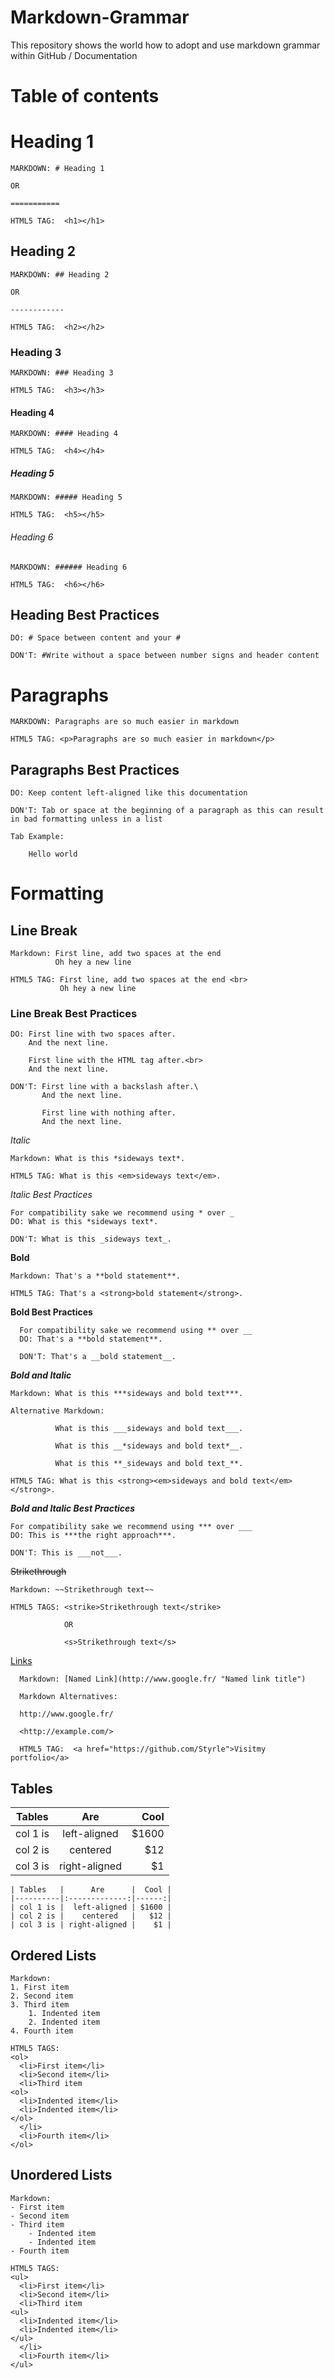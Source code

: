 Markdown-Grammar
=============
This repository shows the world how to adopt and use markdown grammar within GitHub / Documentation


# Table of contents


# Heading 1

    MARKDOWN: # Heading 1

    OR

    ===========

    HTML5 TAG:  <h1></h1>

## Heading 2

    MARKDOWN: ## Heading 2

    OR

    ------------

    HTML5 TAG:  <h2></h2>

### Heading 3

    MARKDOWN: ### Heading 3

    HTML5 TAG:  <h3></h3>

#### Heading 4

    MARKDOWN: #### Heading 4

    HTML5 TAG:  <h4></h4>
##### Heading 5

    MARKDOWN: ##### Heading 5

    HTML5 TAG:  <h5></h5>

###### Heading 6

    MARKDOWN: ###### Heading 6

    HTML5 TAG:  <h6></h6>

## Heading Best Practices

    DO: # Space between content and your #

    DON'T: #Write without a space between number signs and header content

# Paragraphs

    MARKDOWN: Paragraphs are so much easier in markdown

    HTML5 TAG: <p>Paragraphs are so much easier in markdown</p>

## Paragraphs Best Practices

    DO: Keep content left-aligned like this documentation

    DON'T: Tab or space at the beginning of a paragraph as this can result in bad formatting unless in a list

    Tab Example:

        Hello world

# Formatting

## Line Break

    Markdown: First line, add two spaces at the end  
              Oh hey a new line

    HTML5 TAG: First line, add two spaces at the end <br>
               Oh hey a new line

### Line Break Best Practices

    DO: First line with two spaces after.  
        And the next line.

        First line with the HTML tag after.<br>
        And the next line.

    DON'T: First line with a backslash after.\
           And the next line.

           First line with nothing after.
           And the next line.

*Italic*

    Markdown: What is this *sideways text*.

    HTML5 TAG: What is this <em>sideways text</em>.

*Italic Best Practices*

    For compatibility sake we recommend using * over _
    DO: What is this *sideways text*.

    DON'T: What is this _sideways text_.

**Bold**

    Markdown: That's a **bold statement**.

    HTML5 TAG: That's a <strong>bold statement</strong>.

**Bold Best Practices**

      For compatibility sake we recommend using ** over __
      DO: That's a **bold statement**.

      DON'T: That's a __bold statement__.


***Bold and Italic***

    Markdown: What is this ***sideways and bold text***.

    Alternative Markdown:

              What is this ___sideways and bold text___.

              What is this __*sideways and bold text*__.

              What is this **_sideways and bold text_**.

    HTML5 TAG: What is this <strong><em>sideways and bold text</em></strong>.

***Bold and Italic Best Practices***

    For compatibility sake we recommend using *** over ___
    DO: This is ***the right approach***.

    DON'T: This is ___not___.

~~Strikethrough~~

    Markdown: ~~Strikethrough text~~

    HTML5 TAGS: <strike>Strikethrough text</strike>

                OR

                <s>Strikethrough text</s>

[Links](https://github.com/Styrle)

      Markdown: [Named Link](http://www.google.fr/ "Named link title")

      Markdown Alternatives:

      http://www.google.fr/

      <http://example.com/>

      HTML5 TAG:  <a href="https://github.com/Styrle">Visitmy portfolio</a>

## Tables

| Tables   |      Are      |  Cool |
|----------|:-------------:|------:|
| col 1 is |  left-aligned | $1600 |
| col 2 is |    centered   |   $12 |
| col 3 is | right-aligned |    $1 |

    | Tables   |      Are      |  Cool |
    |----------|:-------------:|------:|
    | col 1 is |  left-aligned | $1600 |
    | col 2 is |    centered   |   $12 |
    | col 3 is | right-aligned |    $1 |

## Ordered Lists

    Markdown:
    1. First item
    2. Second item
    3. Third item
        1. Indented item
        2. Indented item
    4. Fourth item

    HTML5 TAGS:
    <ol>
      <li>First item</li>
      <li>Second item</li>
      <li>Third item
    <ol>
      <li>Indented item</li>
      <li>Indented item</li>
    </ol>
      </li>
      <li>Fourth item</li>
    </ol>

## Unordered Lists

    Markdown:
    - First item
    - Second item
    - Third item
        - Indented item
        - Indented item
    - Fourth item

    HTML5 TAGS:
    <ul>
      <li>First item</li>
      <li>Second item</li>
      <li>Third item
    <ul>
      <li>Indented item</li>
      <li>Indented item</li>
    </ul>
      </li>
      <li>Fourth item</li>
    </ul>
